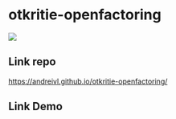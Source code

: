 # otkritie-openfactoring

![](https://andreivl.github.io/otkritie-openfactoring/images/preview-img-otkritie-openfactoring.jpg)

## Link repo
https://andreivl.github.io/otkritie-openfactoring/

## Link Demo